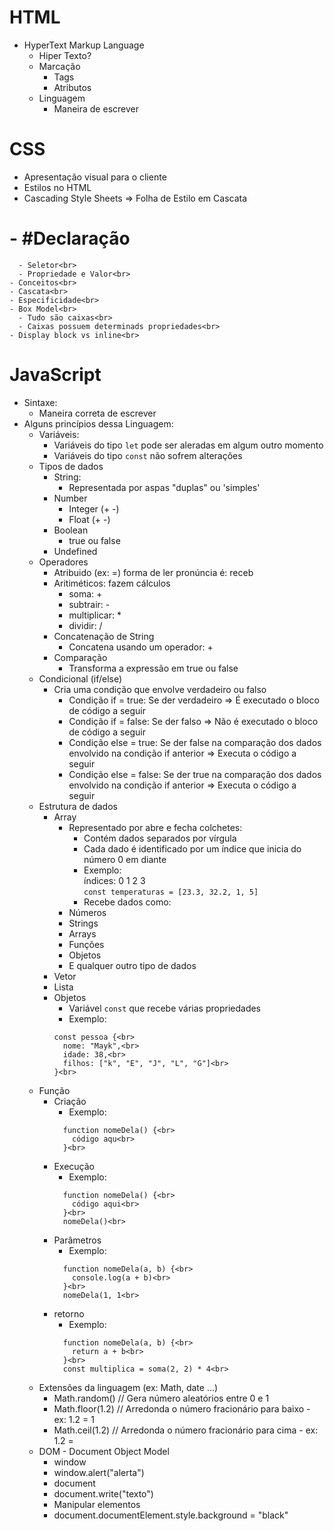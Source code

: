 # HTML
  - HyperText Markup Language<br>
    - Hiper Texto?<br>
    - Marcação<br>
      - Tags<br>
      - Atributos<br>
    - Linguagem<br>
      - Maneira de escrever<br>
# CSS  
  - Apresentação visual para o cliente<br>
  - Estilos no HTML<br>
  - Cascading Style Sheets => Folha de Estilo em Cascata<br>
# - #Declaração
      - Seletor<br>
      - Propriedade e Valor<br>
    - Conceitos<br>
    - Cascata<br>
    - Especificidade<br>
    - Box Model<br>
      - Tudo são caixas<br>
      - Caixas possuem determinads propriedades<br>
    - Display block vs inline<br>    
# JavaScript 
  - Sintaxe:<br>
    - Maneira correta de escrever<br>
  - Alguns princípios dessa Linguagem:<br>
    - Variáveis:<br>
      - Variáveis do tipo `let` pode ser aleradas em algum outro momento<br>
      - Variáveis do tipo `const` não sofrem alterações<br>
    - Tipos de dados<br>
      - String:<br>
        - Representada por aspas "duplas" ou 'simples'<br>
      - Number<br>
        - Integer (+ -)<br>
        - Float (+ -)<br>
      - Boolean<br>
        - true ou false<br>
      - Undefined<br>
    - Operadores<br>
      - Atribuido (ex: =) forma de ler pronúncia é: receb<br>
      - Aritiméticos: fazem cálculos<br>
        - soma: +<br>
        - subtrair: -<br>
        - multiplicar: *<br>
        - dividir: /<br>
      - Concatenação de String<br>
        - Concatena usando um operador: +<br>
      - Comparação<br>
        - Transforma a expressão em true ou false<br>
    - Condicional (if/else)<br>
      - Cria uma condição que envolve verdadeiro ou falso<br>
        - Condição if = true: Se der verdadeiro => É executado o bloco de código a seguir<br>
        - Condição if = false: Se der falso => Não é executado o bloco de código a seguir<br>
        - Condição else = true: Se der false na comparação dos dados envolvido na condição if anterior => Executa o código a seguir<br>
        - Condição else = false: Se der true na comparação dos dados envolvido na condição if anterior => Executa o código a seguir<br>
    - Estrutura de dados<br>
      - Array<br>
        - Representado por abre e fecha colchetes:<br>
          - Contém dados separados por vírgula<br>
          - Cada dado é identificado por um índice que inicia do número 0 em diante<br>
          - Exemplo:<br>
                         índices:  0     1   2  3<br>
         `const temperaturas = [23.3, 32.2, 1, 5]`<br>
          - Recebe dados como:<br>
        - Números<br>
        - Strings<br>
        - Arrays<br>
        - Funções<br>
        - Objetos<br>
        - E qualquer outro tipo de dados<br>
      - Vetor<br>
      - Lista<br>
      - Objetos<br>
        - Variável `const` que recebe várias propriedades<br>
        - Exemplo:<br>
        ```
        const pessoa {<br>
          nome: "Mayk",<br>
          idade: 38,<br>
          filhos: ["k", "E", "J", "L", "G"]<br>
        }<br>
        ```
    - Função<br>
      - Criação<br>
        - Exemplo:<br>
        ```
          function nomeDela() {<br>
            código aqu<br>
          }<br>
        ```
      - Execução<br>
        - Exemplo:<br>
        ```
          function nomeDela() {<br>
            código aqui<br>
          }<br>
          nomeDela()<br>
        ```
      - Parâmetros<br>
        - Exemplo:<br>
        ```
          function nomeDela(a, b) {<br>
            console.log(a + b)<br>
          }<br>
          nomeDela(1, 1<br>
        ```
      - retorno<br>
        - Exemplo:<br>
        ```
          function nomeDela(a, b) {<br>
            return a + b<br>
          }<br>
          const multiplica = soma(2, 2) * 4<br>
        ```
    - Extensões da linguagem (ex: Math, date ...)<br>
      - Math.random() // Gera número aleatórios entre 0 e 1<br>
      - Math.floor(1.2) // Arredonda o número fracionário para baixo - ex: 1.2 = 1<br>
      - Math.ceil(1.2) // Arredonda o número fracionário para cima - ex: 1.2 = <br>
    - DOM - Document Object Model<br>
      - window<br>
      - window.alert("alerta")<br>
      - document<br>
      - document.write("texto")<br>
      - Manipular elementos<br>
      - document.documentElement.style.background = "black"<br>
